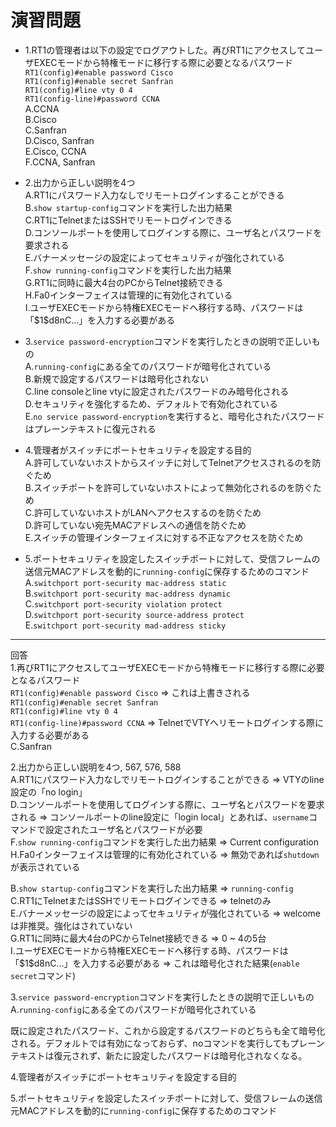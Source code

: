 # 演習問題
- 1.RT1の管理者は以下の設定でログアウトした。再びRT1にアクセスしてユーザEXECモードから特権モードに移行する際に必要となるパスワード  
`RT1(config)#enable password Cisco`  
`RT1(config)#enable secret Sanfran`  
`RT1(config)#line vty 0 4`  
`RT1(config-line)#password CCNA`  
A.CCNA  
B.Cisco  
C.Sanfran  
D.Cisco, Sanfran  
E.Cisco, CCNA  
F.CCNA, Sanfran

- 2.出力から正しい説明を4つ  
A.RT1にパスワード入力なしでリモートログインすることができる  
B.`show startup-config`コマンドを実行した出力結果  
C.RT1にTelnetまたはSSHでリモートログインできる  
D.コンソールポートを使用してログインする際に、ユーザ名とパスワードを要求される  
E.バナーメッセージの設定によってセキュリティが強化されている  
F.`show running-config`コマンドを実行した出力結果  
G.RT1に同時に最大4台のPCからTelnet接続できる  
H.Fa0インターフェイスは管理的に有効化されている  
I.ユーザEXECモードから特権EXECモードへ移行する時、パスワードは「\$1$d8nC…」を入力する必要がある

- 3.`service password-encryption`コマンドを実行したときの説明で正しいもの  
A.`running-config`にある全てのパスワードが暗号化されている  
B.新規で設定するパスワードは暗号化されない  
C.line consoleとline vtyに設定されたパスワードのみ暗号化される  
D.セキュリティを強化するため、デフォルトで有効化されている  
E.`no service password-encryption`を実行すると、暗号化されたパスワードはプレーンテキストに復元される

- 4.管理者がスイッチにポートセキュリティを設定する目的  
A.許可していないホストからスイッチに対してTelnetアクセスされるのを防ぐため  
B.スイッチポートを許可していないホストによって無効化されるのを防ぐため  
C.許可していないホストがLANへアクセスするのを防ぐため  
D.許可していない宛先MACアドレスへの通信を防ぐため  
E.スイッチの管理インターフェイスに対する不正なアクセスを防ぐため

- 5.ポートセキュリティを設定したスイッチポートに対して、受信フレームの送信元MACアドレスを動的に`running-config`に保存するためのコマンド  
A.`switchport port-security mac-address static`  
B.`switchport port-security mac-address dynamic`  
C.`switchport port-security violation protect`  
D.`switchport port-security source-address protect`  
E.`switchport port-security mad-address sticky`  

---
回答  
1.再びRT1にアクセスしてユーザEXECモードから特権モードに移行する際に必要となるパスワード  
`RT1(config)#enable password Cisco` => これは上書きされる  
`RT1(config)#enable secret Sanfran`  
`RT1(config)#line vty 0 4`  
`RT1(config-line)#password CCNA` => TelnetでVTYへリモートログインする際に入力する必要がある  
C.Sanfran

2.出力から正しい説明を4つ, 567, 576, 588  
A.RT1にパスワード入力なしでリモートログインすることができる => VTYのline設定の「no login」  
D.コンソールポートを使用してログインする際に、ユーザ名とパスワードを要求される => コンソールポートのline設定に「login local」とあれば、`username`コマンドで設定されたユーザ名とパスワードが必要  
F.`show running-config`コマンドを実行した出力結果 => Current configuration  
H.Fa0インターフェイスは管理的に有効化されている => 無効であれば`shutdown`が表示されている

B.`show startup-config`コマンドを実行した出力結果 => `running-config`  
C.RT1にTelnetまたはSSHでリモートログインできる =>  telnetのみ  
E.バナーメッセージの設定によってセキュリティが強化されている => welcomeは非推奨。強化はされていない  
G.RT1に同時に最大4台のPCからTelnet接続できる => 0 ~ 4の5台  
I.ユーザEXECモードから特権EXECモードへ移行する時、パスワードは「\$1$d8nC…」を入力する必要がある => これは暗号化された結果(`enable secret`コマンド)

3.`service password-encryption`コマンドを実行したときの説明で正しいもの  
A.`running-config`にある全てのパスワードが暗号化されている

既に設定されたパスワード、これから設定するパスワードのどちらも全て暗号化される。デフォルトでは有効になっておらず、noコマンドを実行してもプレーンテキストは復元されず、新たに設定したパスワードは暗号化されなくなる。

4.管理者がスイッチにポートセキュリティを設定する目的

5.ポートセキュリティを設定したスイッチポートに対して、受信フレームの送信元MACアドレスを動的に`running-config`に保存するためのコマンド
